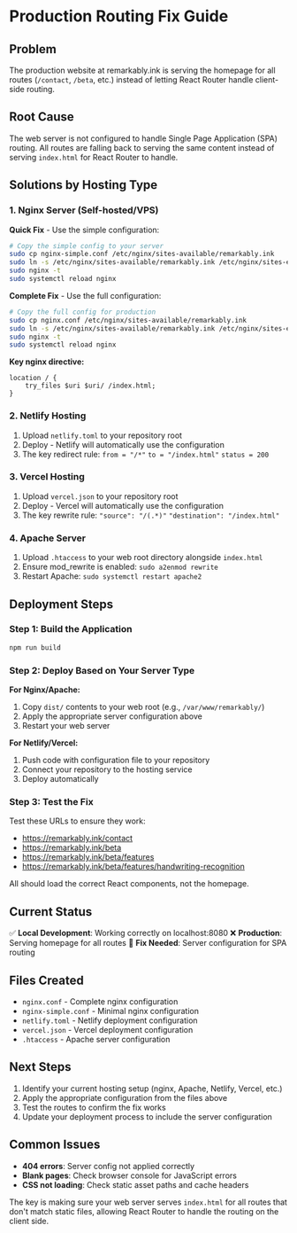 # Production Routing Fix Guide

## Problem
The production website at remarkably.ink is serving the homepage for all routes (`/contact`, `/beta`, etc.) instead of letting React Router handle client-side routing.

## Root Cause
The web server is not configured to handle Single Page Application (SPA) routing. All routes are falling back to serving the same content instead of serving `index.html` for React Router to handle.

## Solutions by Hosting Type

### 1. Nginx Server (Self-hosted/VPS)

**Quick Fix** - Use the simple configuration:
```bash
# Copy the simple config to your server
sudo cp nginx-simple.conf /etc/nginx/sites-available/remarkably.ink
sudo ln -s /etc/nginx/sites-available/remarkably.ink /etc/nginx/sites-enabled/
sudo nginx -t
sudo systemctl reload nginx
```

**Complete Fix** - Use the full configuration:
```bash
# Copy the full config for production
sudo cp nginx.conf /etc/nginx/sites-available/remarkably.ink
sudo ln -s /etc/nginx/sites-available/remarkably.ink /etc/nginx/sites-enabled/
sudo nginx -t
sudo systemctl reload nginx
```

**Key nginx directive:**
```nginx
location / {
    try_files $uri $uri/ /index.html;
}
```

### 2. Netlify Hosting

1. Upload `netlify.toml` to your repository root
2. Deploy - Netlify will automatically use the configuration
3. The key redirect rule: `from = "/*"` `to = "/index.html"` `status = 200`

### 3. Vercel Hosting

1. Upload `vercel.json` to your repository root
2. Deploy - Vercel will automatically use the configuration
3. The key rewrite rule: `"source": "/(.*)"` `"destination": "/index.html"`

### 4. Apache Server

1. Upload `.htaccess` to your web root directory alongside `index.html`
2. Ensure mod_rewrite is enabled: `sudo a2enmod rewrite`
3. Restart Apache: `sudo systemctl restart apache2`

## Deployment Steps

### Step 1: Build the Application
```bash
npm run build
```

### Step 2: Deploy Based on Your Server Type

**For Nginx/Apache:**
1. Copy `dist/` contents to your web root (e.g., `/var/www/remarkably/`)
2. Apply the appropriate server configuration above
3. Restart your web server

**For Netlify/Vercel:**
1. Push code with configuration file to your repository
2. Connect your repository to the hosting service
3. Deploy automatically

### Step 3: Test the Fix

Test these URLs to ensure they work:
- https://remarkably.ink/contact
- https://remarkably.ink/beta
- https://remarkably.ink/beta/features
- https://remarkably.ink/beta/features/handwriting-recognition

All should load the correct React components, not the homepage.

## Current Status

✅ **Local Development**: Working correctly on localhost:8080
❌ **Production**: Serving homepage for all routes
🔧 **Fix Needed**: Server configuration for SPA routing

## Files Created

- `nginx.conf` - Complete nginx configuration
- `nginx-simple.conf` - Minimal nginx configuration
- `netlify.toml` - Netlify deployment configuration
- `vercel.json` - Vercel deployment configuration
- `.htaccess` - Apache server configuration

## Next Steps

1. Identify your current hosting setup (nginx, Apache, Netlify, Vercel, etc.)
2. Apply the appropriate configuration from the files above
3. Test the routes to confirm the fix works
4. Update your deployment process to include the server configuration

## Common Issues

- **404 errors**: Server config not applied correctly
- **Blank pages**: Check browser console for JavaScript errors
- **CSS not loading**: Check static asset paths and cache headers

The key is making sure your web server serves `index.html` for all routes that don't match static files, allowing React Router to handle the routing on the client side.